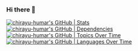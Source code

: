 ### Hi there 👋

<!--
**chirayu-humar/chirayu-humar** is a ✨ _special_ ✨ repository because its `README.md` (this file) appears on your GitHub profile.

Here are some ideas to get you started:

- 🔭 I’m currently working on ...
- 🌱 I’m currently learning ...
- 👯 I’m looking to collaborate on ...
- 🤔 I’m looking for help with ...
- 💬 Ask me about ...
- 📫 How to reach me: ...
- 😄 Pronouns: ...
- ⚡ Fun fact: ...
-->
[![chirayu-humar's GitHub | Stats](https://stats.quine.sh/chirayu-humar/github?theme=dark)](https://quine.sh?utm_source=widgets&utm_campaign=chirayu-humar)
[![chirayu-humar's GitHub | Dependencies](https://stats.quine.sh/chirayu-humar/dependencies?theme=dark)](https://quine.sh?utm_source=widgets&utm_campaign=chirayu-humar)
[![chirayu-humar's GitHub | Topics Over Time](https://stats.quine.sh/chirayu-humar/topics-over-time?theme=dark)](https://quine.sh?utm_source=widgets&utm_campaign=chirayu-humar)
[![chirayu-humar's GitHub | Languages Over Time](https://stats.quine.sh/chirayu-humar/languages-over-time?theme=dark)](https://quine.sh?utm_source=widgets&utm_campaign=chirayu-humar)
